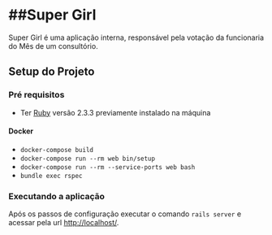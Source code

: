 ##Super Girl
======

Super Girl é uma aplicação interna, responsável pela votação da funcionaria do Mês de um consultório.

## Setup do Projeto

### Pré requisitos

 - Ter [Ruby](https://www.ruby-lang.org) versão 2.3.3 previamente instalado na máquina

#### Docker
 - `docker-compose build`
 - `docker-compose run --rm web bin/setup`
 - `docker-compose run --rm --service-ports web bash`
 - `bundle exec rspec`

### Executando a aplicação

Após os passos de configuração executar o comando `rails server` e acessar pela
url [http://localhost/](http://localhost/).
